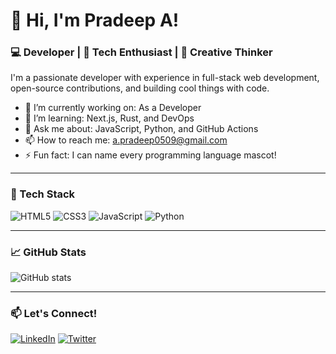 # 👋 Hi, I'm Pradeep A!

### 💻 Developer | 🚀 Tech Enthusiast | 🎨 Creative Thinker

I'm a passionate developer with experience in full-stack web development, open-source contributions, and building cool things with code.

- 🔭 I’m currently working on: As a Developer
- 🌱 I’m learning: Next.js, Rust, and DevOps
- 💬 Ask me about: JavaScript, Python, and GitHub Actions
- 📫 How to reach me: a.pradeep0509@gmail.com
- ⚡ Fun fact: I can name every programming language mascot!

---

### 🧰 Tech Stack
![HTML5](https://img.shields.io/badge/-HTML5-E34F26?logo=html5&logoColor=white)
![CSS3](https://img.shields.io/badge/-CSS3-1572B6?logo=css3&logoColor=white)
![JavaScript](https://img.shields.io/badge/-JavaScript-F7DF1E?logo=javascript&logoColor=black)
![Python](https://img.shields.io/badge/-Python-3776AB?logo=python&logoColor=white)

---

### 📈 GitHub Stats
![GitHub stats](https://github-readme-stats.vercel.app/api?username=your-username&show_icons=true&theme=tokyonight)

---

### 📫 Let's Connect!
[![LinkedIn](https://img.shields.io/badge/-LinkedIn-blue?logo=linkedin&logoColor=white)](https://www.linkedin.com/in/pradeepa0509/)
[![Twitter](https://img.shields.io/badge/-Twitter-1DA1F2?logo=twitter&logoColor=white)](https://twitter.com/your-handle)
